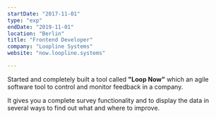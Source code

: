 ```yaml
---
startDate: "2017-11-01"
type: "exp"
endDate: "2019-11-01"
location: "Berlin"
title: "Frontend Developer"
company: "Loopline Systems"
website: "now.loopline.systems"

---
```

Started and completely built a tool called **"Loop Now"** which an agile software tool to control and monitor feedback in a company.

It gives you a complete survey functionality and to display the data in several ways to find out what and where to improve. 
